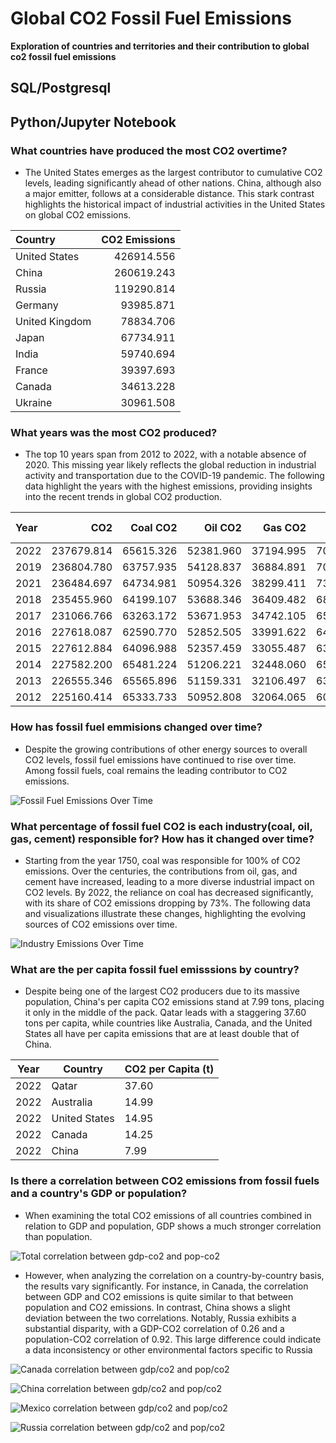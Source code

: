 # Global CO2 Fossil Fuel Emissions
**Exploration of countries and territories and their contribution to global co2 fossil fuel emissions**
## SQL/Postgresql


## Python/Jupyter Notebook

### What countries have produced the most CO2 overtime?

- The United States emerges as the largest contributor to cumulative CO2 levels, leading significantly ahead of other nations. China, although also a major emitter, follows at a considerable distance. This stark contrast highlights the historical impact of industrial activities in the United States on global CO2 emissions.

| Country        |      CO2 Emissions |
|:---------------|--------------------:|
| United States  |         426914.556  |
| China          |         260619.243  |
| Russia         |         119290.814  |
| Germany        |          93985.871  |
| United Kingdom |          78834.706  |
| Japan          |          67734.911  |
| India          |          59740.694  |
| France         |          39397.693  |
| Canada         |          34613.228  |
| Ukraine        |          30961.508  |


### What years was the most CO2 produced?

- The top 10 years span from 2012 to 2022, with a notable absence of 2020. This missing year likely reflects the global reduction in industrial activity and transportation due to the COVID-19 pandemic. The following data highlight the years with the highest emissions, providing insights into the recent trends in global CO2 production.

| Year |        CO2 |   Coal CO2 |    Oil CO2 |    Gas CO2 | Cement CO2 |
|:-----|-----------:|-----------:|-----------:|-----------:|-----------:|
| 2022 | 237679.814 |  65615.326 |  52381.960 |  37194.995 |   7033.475 |
| 2019 | 236804.780 |  63757.935 |  54128.837 |  36884.891 |   7054.495 |
| 2021 | 236484.697 |  64734.981 |  50954.326 |  38299.411 |   7396.027 |
| 2018 | 235455.960 |  64199.107 |  53688.346 |  36409.482 |   6852.412 |
| 2017 | 231066.766 |  63263.172 |  53671.953 |  34742.105 |   6590.551 |
| 2016 | 227618.087 |  62590.770 |  52852.505 |  33991.622 |   6489.787 |
| 2015 | 227612.884 |  64096.988 |  52357.459 |  33055.487 |   6324.818 |
| 2014 | 227582.200 |  65481.224 |  51206.221 |  32448.060 |   6552.658 |
| 2013 | 226555.346 |  65565.896 |  51159.331 |  32106.497 |   6313.215 |
| 2012 | 225160.414 |  65333.733 |  50952.808 |  32064.065 |   6068.376 |

### How has fossil fuel emmisions changed over time?

- Despite the growing contributions of other energy sources to overall CO2 levels, fossil fuel emissions have continued to rise over time. Among fossil fuels, coal remains the leading contributor to CO2 emissions.

![Fossil Fuel Emissions Over Time](co2_sources.png)


### What percentage of fossil fuel CO2 is each industry(coal, oil, gas, cement) responsible for? How has it changed over time?

- Starting from the year 1750, coal was responsible for 100% of CO2 emissions. Over the centuries, the contributions from oil, gas, and cement have increased, leading to a more diverse industrial impact on CO2 levels. By 2022, the reliance on coal has decreased significantly, with its share of CO2 emissions dropping by 73%. The following data and visualizations illustrate these changes, highlighting the evolving sources of CO2 emissions over time.


![Industry Emissions Over Time](total_industry_co2.png)


### What are the per capita fossil fuel emisssions by country?

- Despite being one of the largest CO2 producers due to its massive population, China's per capita CO2 emissions stand at 7.99 tons, placing it only in the middle of the pack. Qatar leads with a staggering 37.60 tons per capita, while countries like Australia, Canada, and the United States all have per capita emissions that are at least double that of China.

| Year | Country       | CO2 per Capita (t) |
|------|---------------|--------------------|
| 2022 | Qatar         | 37.60              |
| 2022 | Australia     | 14.99              |
| 2022 | United States | 14.95              |
| 2022 | Canada        | 14.25              |
| 2022 | China         | 7.99               |



### Is there a correlation between CO2 emissions from fossil fuels and a country's GDP or population?

- When examining the total CO2 emissions of all countries combined in relation to GDP and population, GDP shows a much stronger correlation than population. 

![Total correlation between gdp-co2 and pop-co2](industry_co2.png)

- However, when analyzing the correlation on a country-by-country basis, the results vary significantly. For instance, in Canada, the correlation between GDP and CO2 emissions is quite similar to that between population and CO2 emissions. In contrast, China shows a slight deviation between the two correlations. Notably, Russia exhibits a substantial disparity, with a GDP-CO2 correlation of 0.26 and a population-CO2 correlation of 0.92. This large difference could indicate a data inconsistency or other environmental factors specific to Russia

![Canada correlation between gdp/co2 and pop/co2](Canada_gdp_pop_comparison.png)


![China correlation between gdp/co2 and pop/co2](China_gdp_pop_comparison.png)


![Mexico correlation between gdp/co2 and pop/co2](Mexico_gdp_pop_comparison.png)


![Russia correlation between gdp/co2 and pop/co2](Russia_gdp_pop_comparison.png)



